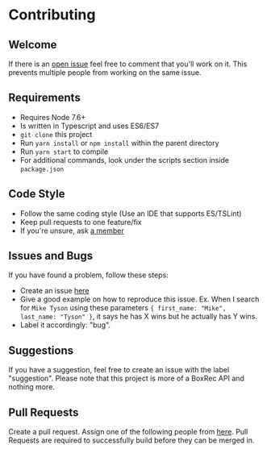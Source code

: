 # Contributing

## Welcome

If there is an [open issue](https://github.com/boxing/boxrec/issues) feel free to comment that you'll work on it.  This prevents multiple people from working on the same issue.

## Requirements
- Requires Node 7.6+
- Is written in Typescript and uses ES6/ES7
- `git clone` this project
- Run `yarn install` or `npm install` within the parent directory
- Run `yarn start` to compile
- For additional commands, look under the scripts section inside `package.json`

## Code Style
- Follow the same coding style (Use an IDE that supports ES/TSLint)
- Keep pull requests to one feature/fix
- If you're unsure, ask [a member](https://github.com/orgs/boxing/people)

## Issues and Bugs
If you have found a problem, follow these steps:

- Create an issue [here](https://github.com/boxing/boxrec/issues)
- Give a good example on how to reproduce this issue.  Ex. When I search for `Mike Tyson` using these parameters `{ first_name: "Mike", last_name: "Tyson" }`, it says he has X wins but he actually has Y wins.
- Label it accordingly: "bug".

## Suggestions
If you have a suggestion, feel free to create an issue with the label "suggestion".  Please note that this project is more of a BoxRec API and nothing more.

## Pull Requests
Create a pull request.  Assign one of the following people from [here](https://github.com/orgs/boxing/people).  Pull Requests are required to successfully build before they can be merged in.

